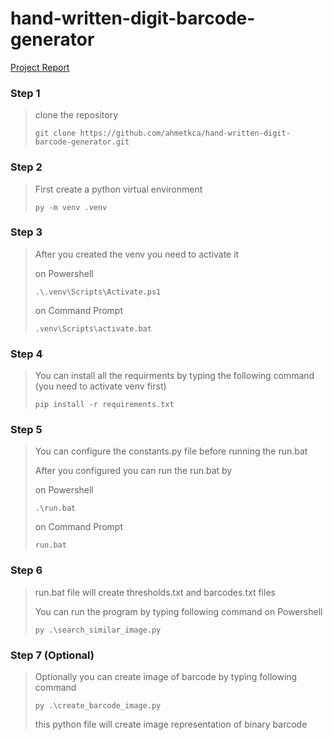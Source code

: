 # hand-written-digit-barcode-generator

[Project Report](Data_Structures_Project_Report.pdf)

### Step 1
> clone the repository
> ```
> git clone https://github.com/ahmetkca/hand-written-digit-barcode-generator.git
> ```

### Step 2
> First create a python virtual environment
> ```
> py -m venv .venv
> ```

### Step 3
> After you created the venv you need to activate it
>
> on Powershell
> ```
> .\.venv\Scripts\Activate.ps1
> ```
>
> on Command Prompt
> ```
> .venv\Scripts\activate.bat
> ```

### Step 4
> You can install all the requirments by typing the following command (you need to activate venv first)
>
> ```
> pip install -r requirements.txt
> ```

### Step 5
> You can configure the constants.py file before running the run.bat
> 
> After you configured you can run the run.bat by
> 
> on Powershell
> ```
> .\run.bat
> ```
> 
> on Command Prompt
> ```
> run.bat
> ```

### Step 6
> run.bat file will create thresholds.txt and barcodes.txt files
> 
> You can run the program by typing following command on Powershell
> ```
> py .\search_similar_image.py
> ```

### Step 7 (Optional)
> Optionally you can create image of barcode by typing following command
> 
> ```
> py .\create_barcode_image.py
> ```
> this python file will create image representation of binary barcode
